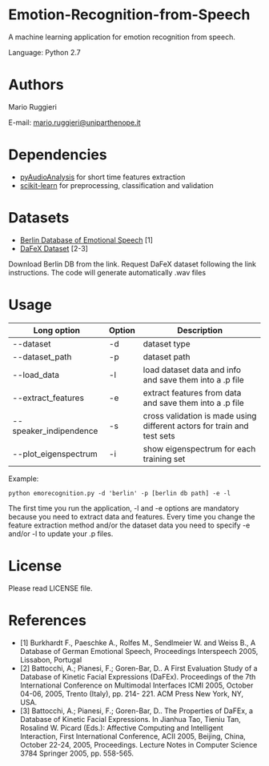 # Emotion-Recognition-from-Speech
A machine learning application for emotion recognition from speech.

Language: Python 2.7

# Authors

Mario Ruggieri

E-mail: mario.ruggieri@uniparthenope.it

# Dependencies

- [pyAudioAnalysis](https://github.com/tyiannak/pyAudioAnalysis) for short time features extraction
- [scikit-learn](https://github.com/scikit-learn/scikit-learn) for preprocessing, classification and validation

# Datasets

- [Berlin Database of Emotional Speech](http://emodb.bilderbar.info/start.html) [1]
- [DaFeX Dataset](https://i3.fbk.eu/resources/dafex-database-kinetic-facial-expressions) [2-3]

Download Berlin DB from the link.
Request DaFeX dataset following the link instructions. The code will generate automatically .wav files

# Usage

Long option | Option | Description
----------- | ------ | -----------
--dataset | -d | dataset type
--dataset_path | -p | dataset path
--load_data | -l | load dataset data and info and save them into a .p file
--extract_features | -e | extract features from data and save them into a .p file
--speaker_indipendence | -s | cross validation is made using different actors for train and test sets
--plot_eigenspectrum | -i | show eigenspectrum for each training set

Example:

    python emorecognition.py -d 'berlin' -p [berlin db path] -e -l

The first time you run the application, -l and -e options are mandatory because you need to extract data and features. Every time you change the feature extraction method and/or the dataset data you need to specify -e and/or -l to update your .p files.

# License

Please read LICENSE file.

# References

- [1] Burkhardt F., Paeschke A., Rolfes M., Sendlmeier W. and Weiss B., A Database of German Emotional Speech, Proceedings Interspeech 2005, Lissabon, Portugal
- [2] Battocchi, A.; Pianesi, F.; Goren-Bar, D.. A First Evaluation Study of a Database of Kinetic Facial Expressions (DaFEx). Proceedings of the 7th International Conference on Multimodal Interfaces ICMI 2005, October 04-06, 2005, Trento (Italy), pp. 214- 221. ACM Press New York, NY, USA.
- [3] Battocchi, A.; Pianesi, F.; Goren-Bar, D.. The Properties of DaFEx, a Database of Kinetic Facial Expressions. In Jianhua Tao, Tieniu Tan, Rosalind W. Picard (Eds.): Affective Computing and Intelligent Interaction, First International Conference, ACII 2005, Beijing, China, October 22-24, 2005, Proceedings. Lecture Notes in Computer Science 3784 Springer 2005, pp. 558-565.
